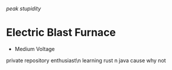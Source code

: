 *peak stupidity*
# Electric Blast Furnace
- Medium Voltage

private repository enthusiast\n
learning rust n java cause why not
<!---
a3706/a3706 is a ✨ special ✨ repository because its `README.md` (this file) appears on your GitHub profile.
You can click the Preview link to take a look at your changes.
--->
